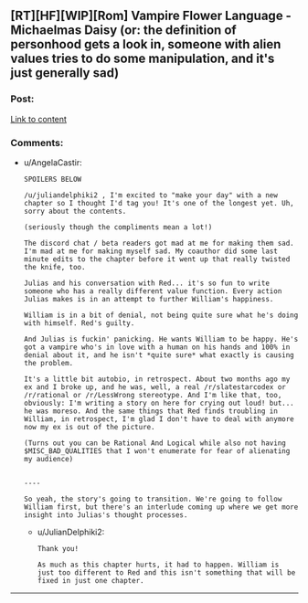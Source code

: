 ## [RT][HF][WIP][Rom] Vampire Flower Language - Michaelmas Daisy (or: the definition of personhood gets a look in, someone with alien values tries to do some manipulation, and it's just generally sad)

### Post:

[Link to content](https://archiveofourown.org/works/13710744/chapters/64418065)

### Comments:

- u/AngelaCastir:
  ```
  SPOILERS BELOW

  /u/juliandelphiki2 , I'm excited to "make your day" with a new chapter so I thought I'd tag you! It's one of the longest yet. Uh, sorry about the contents. 

  (seriously though the compliments mean a lot!)

  The discord chat / beta readers got mad at me for making them sad. I'm mad at me for making myself sad. My coauthor did some last minute edits to the chapter before it went up that really twisted the knife, too. 

  Julias and his conversation with Red... it's so fun to write someone who has a really different value function. Every action Julias makes is in an attempt to further William's happiness. 

  William is in a bit of denial, not being quite sure what he's doing with himself. Red's guilty. 

  And Julias is fuckin' panicking. He wants William to be happy. He's got a vampire who's in love with a human on his hands and 100% in denial about it, and he isn't *quite sure* what exactly is causing the problem. 

  It's a little bit autobio, in retrospect. About two months ago my ex and I broke up, and he was, well, a real /r/slatestarcodex or /r/rational or /r/LessWrong stereotype. And I'm like that, too, obviously: I'm writing a story on here for crying out loud! but... he was moreso. And the same things that Red finds troubling in William, in retrospect, I'm glad I don't have to deal with anymore now my ex is out of the picture.

  (Turns out you can be Rational And Logical while also not having $MISC_BAD_QUALITIES that I won't enumerate for fear of alienating  my audience)


  ----

  So yeah, the story's going to transition. We're going to follow William first, but there's an interlude coming up where we get more insight into Julias's thought processes.
  ```

  - u/JulianDelphiki2:
    ```
    Thank you!

    As much as this chapter hurts, it had to happen. William is just too different to Red and this isn't something that will be fixed in just one chapter.
    ```

---

